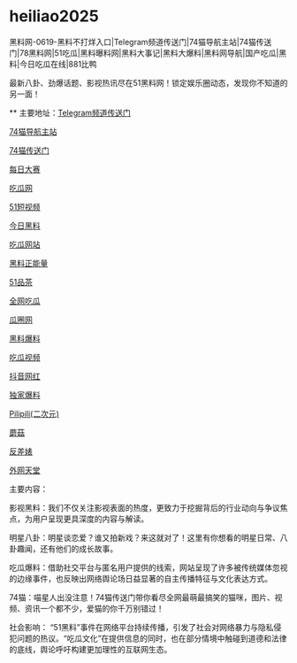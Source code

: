 # heiliao2025
黑料网-0619-黑料不打烊入口|Telegram频道传送门|74猫导航主站|74猫传送门|78黑料网|51吃瓜|黑料曝料网|黑料大事记|黑料大爆料|黑料网导航|国产吃瓜|黑料|今日吃瓜在线|881比鸭

最新八卦、劲爆话题、影视热讯尽在51黑料网！锁定娱乐圈动态，发现你不知道的另一面！

** 主要地址：<a href="https://74mao.com/">Telegram频道传送门</a>

<a href="https://74mao.com/">74猫导航主站</a>

<a href="https://74mao.com/">74猫传送门</a>

<a href="https://pc1-26.pages.dev/">每日大赛</a>

<a href="https://cg1-39.pages.dev/">吃瓜网</a>

<a href="https://pc2-25.pages.dev/">51短视频</a>

<a href="https://pc10-24.pages.dev/">今日黑料</a>

<a href="https://cg1-27.pages.dev/">吃瓜网站</a>

<a href="https://cg8-12.pages.dev/">黑料正能量</a>

<a href="https://pc8-34.pages.dev/">51品茶</a>

<a href="https://cg4-21.pages.dev/">全网吃瓜</a>

<a href="https://cg6-21.pages.dev/">瓜圈网</a>

<a href="https://cg5-24.pages.dev/">黑料爆料</a>

<a href="https://cg9-07.pages.dev/">吃瓜视频</a>

<a href="https://douyin-wanghong.pages.dev/">抖音网红</a>

<a href="https://dujia03.pages.dev/">独家爆料</a>

<a href="https://pilipili-03.pages.dev/">Pilipili(二次元)</a>

<a href="https://mogu03.pages.dev/">蘑菇</a>

<a href="https://fanchabiao-3.pages.dev/">反差婊</a>

<a href="https://waiwang-3.pages.dev/">外网天堂</a>

主要内容：

影视黑料：我们不仅关注影视表面的热度，更致力于挖掘背后的行业动向与争议焦点，为用户呈现更具深度的内容与解读。

明星八卦：明星谈恋爱？谁又拍新戏？来这就对了！这里有你想看的明星日常、八卦趣闻，还有他们的成长故事。

吃瓜爆料：借助社交平台与匿名用户提供的线索，网站呈现了许多被传统媒体忽视的边缘事件，也反映出网络舆论场日益显著的自主传播特征与文化表达方式。

74猫：喵星人出没注意！74猫传送门带你看尽全网最萌最搞笑的猫咪，图片、视频、资讯一个都不少，爱猫的你千万别错过！

社会影响：
“51黑料”事件在网络平台持续传播，引发了社会对网络暴力与隐私侵犯问题的热议。“吃瓜文化”在提供信息的同时，也在部分情境中触碰到道德和法律的底线，舆论呼吁构建更加理性的互联网生态。
